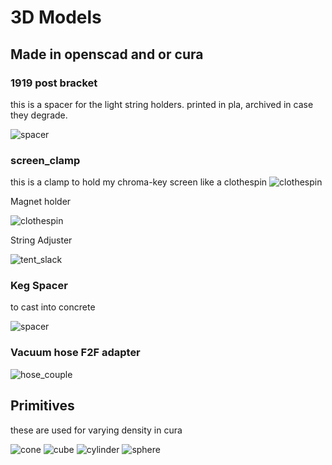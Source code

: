 # 3D Models 

## Made in openscad and or cura

### 1919 post bracket
this is a spacer for the light string holders.  printed in pla, archived in case they degrade.

![spacer](./1919_post_bracket/1919%20spacer.scad.png?raw=true)


### screen_clamp
this is a clamp to hold my chroma-key screen like a clothespin
![clothespin](./screen_clamp/scren_clamp.scad.png?raw=true)


Magnet holder

![clothespin](./screen_clamp/mag_mount.scad.png?raw=true)


String Adjuster

![tent_slack](./screen_clamp/string_adj.scad.png?raw=true)


### Keg Spacer
to cast into concrete

![spacer](./counter_spacers/kegspacer.scad.png?raw=true) 


### Vacuum hose F2F adapter

![hose_couple](./vacuum_f2f/female_to_female.scad.png?raw=true)

## Primitives

these are used for varying density in cura

![cone](./primitives/cone.scad.png?raw=true)
![cube](./primitives/cube.scad.png?raw=true)
![cylinder](./primitives/cylinder.scad.png?raw=true)
![sphere](./primitives/sphere.scad.png?raw=true)
